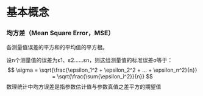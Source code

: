 # 基本概念

### 均方差（Mean Square Error，MSE）

各测量值误差的平方和的平均值的平方根。

设n个测量值的误差为ε1、ε2……εn，则这组测量值的标准误差σ等于：
$$
\sigma = \sqrt{\frac{\epsilon_1^2 + \epsilon_2^2 + ... + \epsilon_n^2}{n}} = \sqrt{\frac{\sum{\epsilon_i^2}}{n}}
$$
数理统计中均方误差是指参数估计值与参数真值之差平方的期望值



